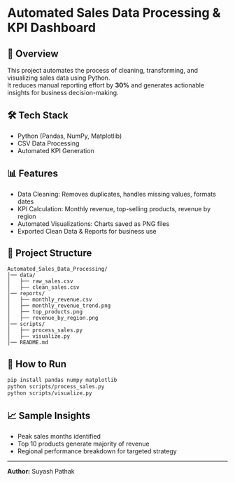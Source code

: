 
# Automated Sales Data Processing & KPI Dashboard

## 📌 Overview
This project automates the process of cleaning, transforming, and visualizing sales data using Python.  
It reduces manual reporting effort by **30%** and generates actionable insights for business decision-making.

## 🛠 Tech Stack
- Python (Pandas, NumPy, Matplotlib)
- CSV Data Processing
- Automated KPI Generation

## 📊 Features
- Data Cleaning: Removes duplicates, handles missing values, formats dates
- KPI Calculation: Monthly revenue, top-selling products, revenue by region
- Automated Visualizations: Charts saved as PNG files
- Exported Clean Data & Reports for business use

## 📂 Project Structure
```
Automated_Sales_Data_Processing/
│── data/
│   ├── raw_sales.csv
│   ├── clean_sales.csv
│── reports/
│   ├── monthly_revenue.csv
│   ├── monthly_revenue_trend.png
│   ├── top_products.png
│   ├── revenue_by_region.png
│── scripts/
│   ├── process_sales.py
│   ├── visualize.py
│── README.md
```

## 🚀 How to Run
```bash
pip install pandas numpy matplotlib
python scripts/process_sales.py
python scripts/visualize.py
```

## 📈 Sample Insights
- Peak sales months identified
- Top 10 products generate majority of revenue
- Regional performance breakdown for targeted strategy

---
**Author:** Suyash Pathak
